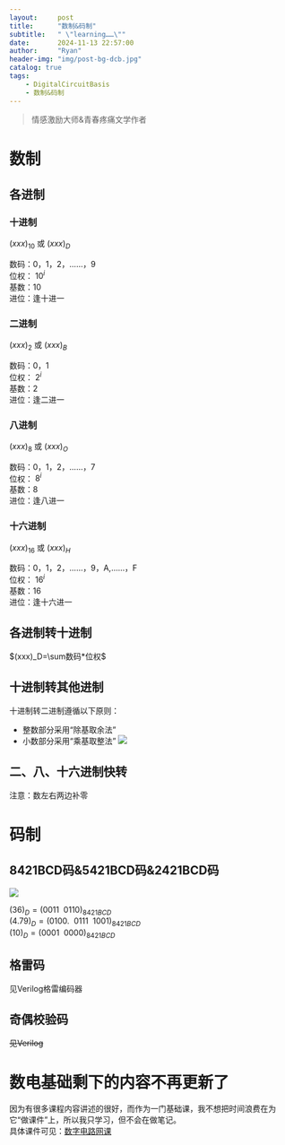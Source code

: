 ```yaml
---
layout:     post
title:      "数制&码制"
subtitle:   " \"learning……\""
date:       2024-11-13 22:57:00
author:     "Ryan"
header-img: "img/post-bg-dcb.jpg"
catalog: true
tags:
    - DigitalCircuitBasis
    - 数制&码制
---
```


> 情感激励大师&青春疼痛文学作者

# 数制
## 各进制
### 十进制
$(xxx)_{10}$ 或 $(xxx)_D$

数码：0，1，2，……，9  
位权： ${10}^{i}$  
基数：10  
进位：逢十进一

### 二进制
$(xxx)_{2}$ 或 $(xxx)_B$

数码：0，1  
位权： ${2}^{i}$  
基数：2  
进位：逢二进一

### 八进制
$(xxx)_{8}$ 或 $(xxx)_O$

数码：0，1，2，……，7  
位权： ${8}^{i}$  
基数：8  
进位：逢八进一

### 十六进制
$(xxx)_{16}$ 或 $(xxx)_H$

数码：0，1，2，……，9，A,……，F  
位权： ${16}^{i}$  
基数：16  
进位：逢十六进一

## 各进制转十进制
$(xxx)_D=\sum数码*位权$

## 十进制转其他进制
十进制转二进制遵循以下原则：
* 整数部分采用“除基取余法”
* 小数部分采用“乘基取整法”
![](https://ryanaqu.github.io/img/inpost_dcb/dec2any.png)

## 二、八、十六进制快转
注意：数左右两边补零

# 码制
## 8421BCD码&5421BCD码&2421BCD码  
![](https://ryanaqu.github.io/img/inpost_dcb/dcb_codes.png)

$(36)_D=(0011\ \ 0110) _{8421BCD}$  
$(4.79)_D=(0100.\ \ 0111\ \ 1001) _{8421BCD}$  
$(10)_D=(0001\ \ 0000) _{8421BCD}$  

## 格雷码
见Verilog格雷编码器
## 奇偶校验码
~~见Verilog~~

# 数电基础剩下的内容不再更新了
因为有很多课程内容讲述的很好，而作为一门基础课，我不想把时间浪费在为它“做课件”上，所以我只学习，但不会在做笔记。  
具体课件可见：[数字电路网课][1]



[1]:https://www.icourse163.org/spoc/learn/NJUST-1449961194?tid=1463291480#/learn/content

